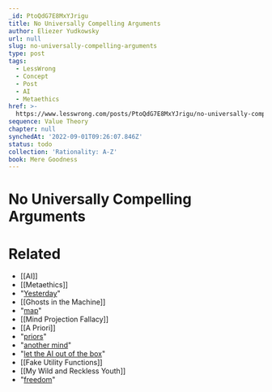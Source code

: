 ```yaml
---
_id: PtoQdG7E8MxYJrigu
title: No Universally Compelling Arguments
author: Eliezer Yudkowsky
url: null
slug: no-universally-compelling-arguments
type: post
tags:
  - LessWrong
  - Concept
  - Post
  - AI
  - Metaethics
href: >-
  https://www.lesswrong.com/posts/PtoQdG7E8MxYJrigu/no-universally-compelling-arguments
sequence: Value Theory
chapter: null
synchedAt: '2022-09-01T09:26:07.846Z'
status: todo
collection: 'Rationality: A-Z'
book: Mere Goodness
---
```


# No Universally Compelling Arguments


# Related

- [[AI]]
- [[Metaethics]]
- "[Yesterday](/lw/rm/the_design_space_of_mindsingeneral/)"
- [[Ghosts in the Machine]]
- "[map](/lw/rj/surface_analogies_and_deep_causes/)"
- [[Mind Projection Fallacy]]
- [[A Priori]]
- "[priors](/lw/hk/priors_as_mathematical_objects/)"
- "[another mind](/lw/hk/priors_as_mathematical_objects/)"
- "[let the AI out of the box](https://yudkowsky.net/singularity/aibox/)"
- [[Fake Utility Functions]]
- [[My Wild and Reckless Youth]]
- "[freedom](/lw/rc/the_ultimate_source/)"